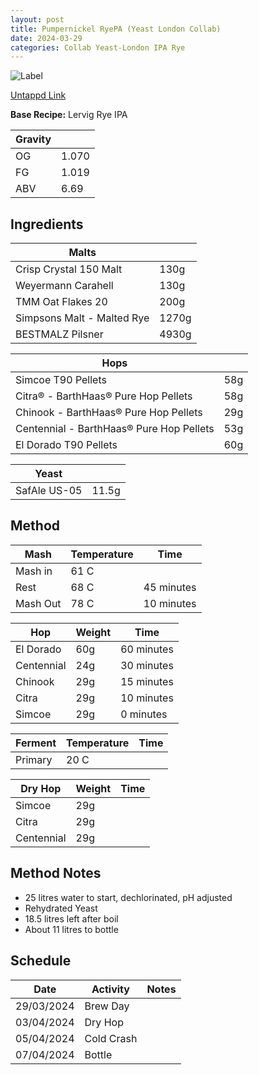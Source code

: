 ```yaml
---
layout: post
title: Pumpernickel RyePA (Yeast London Collab)
date: 2024-03-29
categories: Collab Yeast-London IPA Rye
---
```

![Label](https://assets.untappd.com/site/beer_logos_hd/beer-5800767_8d88d_hd.jpeg)

[Untappd Link](https://untappd.com/b/blue-bear-beer-pumpernickel-ryepa/5800767)

__Base Recipe:__ Lervig Rye IPA

| Gravity |  |
| - | - |
| OG | 1.070 |
| FG | 1.019 |
| ABV | 6.69 |


## Ingredients

| Malts |  |
| - | - |
| Crisp Crystal 150 Malt | 130g |
| Weyermann Carahell | 130g |
| TMM Oat Flakes 20 | 200g |
| Simpsons Malt - Malted Rye | 1270g |
| BESTMALZ Pilsner | 4930g |

| Hops |  |
| - | - |
| Simcoe T90 Pellets | 58g |
| Citra® - BarthHaas® Pure Hop Pellets | 58g |
| Chinook - BarthHaas® Pure Hop Pellets | 29g |
| Centennial - BarthHaas® Pure Hop Pellets | 53g |
| El Dorado T90 Pellets | 60g |

| Yeast |  |
| - | - |
| SafAle US-05 | 11.5g |


## Method

| Mash | Temperature | Time |
| - | - | - |
| Mash in | 61 C |  |
| Rest | 68 C | 45 minutes |
| Mash Out | 78 C | 10 minutes |

| Hop | Weight | Time |
| - | - | - |
| El Dorado | 60g | 60 minutes |
| Centennial | 24g | 30 minutes |
| Chinook | 29g | 15 minutes |
| Citra | 29g | 10 minutes |
| Simcoe | 29g | 0 minutes |

| Ferment | Temperature | Time |
| - | - | - |
| Primary | 20 C |  |

| Dry Hop | Weight | Time |
| - | - | - |
| Simcoe | 29g |  |
| Citra | 29g |  |
| Centennial | 29g |  |


## Method Notes

- 25 litres water to start, dechlorinated, pH adjusted
- Rehydrated Yeast
- 18.5 litres left after boil
- About 11 litres to bottle


## Schedule

| Date | Activity | Notes |
| - | - | - |
| 29/03/2024 | Brew Day |  |
| 03/04/2024 | Dry Hop |  |
| 05/04/2024 | Cold Crash |  |
| 07/04/2024 | Bottle |  |
